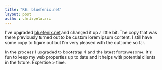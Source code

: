 ```yaml
---
title: "RE: bluefenix.net"
layout: post
author: chrispelatari
---
```


I've upgraded [bluefenix.net](https://bluefenix.net) and changed it up a little bit. The copy that was there previously turned out to be custom lorem ipsum content. I still have some copy to figure out but I'm very pleased with the outcome so far.

In the process I upgraded to bootstrap 4 and the latest fontawesome. It's fun to keep my web properties up to date and it helps with potential clients in the future. Expertise > time.